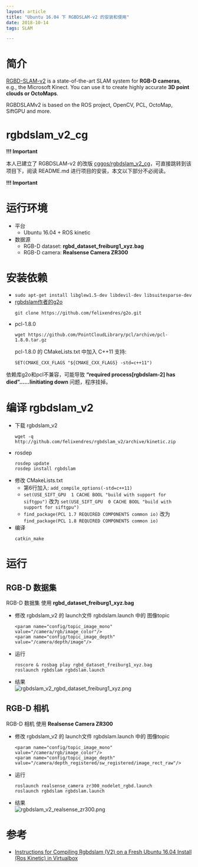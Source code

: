 ```yaml
---
layout: article
title: "Ubuntu 16.04 下 RGBDSLAM-v2 的安装和使用"
date: 2018-10-14
tags: SLAM

---
```


# 简介

[RGBD-SLAM-v2](http://felixendres.github.io/rgbdslam_v2/) is a state-of-the-art SLAM system for **RGB-D cameras**, e.g., the Microsoft Kinect. You can use it to create highly accurate **3D point clouds or OctoMaps**.

RGBDSLAMv2 is based on the ROS project, OpenCV, PCL, OctoMap, SiftGPU and more.

# rgbdslam_v2_cg

**!!! Important**  

本人已建立了 RGBDSLAM-v2 的改版 [cggos/rgbdslam_v2_cg](https://github.com/cggos/rgbdslam_v2_cg)，可直接跳转到该项目下，阅读 README.md 进行项目的安装，本文以下部分不必阅读。

**!!! Important**  


# 运行环境
* 平台
  - Ubuntu 16.04 + ROS kinetic
* 数据源
  - RGB-D dataset: **rgbd_dataset_freiburg1_xyz.bag**
  - RGB-D camera: **Realsense Camera ZR300**

# 安装依赖
* `sudo apt-get install libglew1.5-dev libdevil-dev libsuitesparse-dev`
* [rgbdslam作者的g2o](https://github.com/felixendres/g2o)
  ```
  git clone https://github.com/felixendres/g2o.git
  ```
* pcl-1.8.0
  ```
  wget https://github.com/PointCloudLibrary/pcl/archive/pcl-1.8.0.tar.gz
  ```
  pcl-1.8.0 的 CMakeLists.txt 中加入 C++11 支持:
  ```
  SET(CMAKE_CXX_FLAGS "${CMAKE_CXX_FLAGS} -std=c++11")
  ```
依赖库g2o和pcl不兼容，可能导致 **“required process[rgbdslam-2] has died”......Iinitiating down** 问题，程序挂掉。

# 编译 rgbdslam_v2
* 下载 rgbdslam_v2
  ```
  wget -q http://github.com/felixendres/rgbdslam_v2/archive/kinetic.zip
  ```
* rosdep
  ```
  rosdep update
  rosdep install rgbdslam
  ```
* 修改 CMakeLists.txt
  - 第6行加入: `add_compile_options(-std=c++11)`
  - `set(USE_SIFT_GPU  1 CACHE BOOL "build with support for siftgpu")` 改为 `set(USE_SIFT_GPU  0 CACHE BOOL "build with support for siftgpu")`
  - `find_package(PCL 1.7 REQUIRED COMPONENTS common io)` 改为 `find_package(PCL 1.8 REQUIRED COMPONENTS common io)`
* 编译
  ```
  catkin_make
  ```

# 运行

## RGB-D 数据集
RGB-D 数据集 使用 **rgbd_dataset_freiburg1_xyz.bag**

* 修改 rgbdslam_v2 的 launch文件 rgbdslam.launch 中的 图像topic
  ```
  <param name="config/topic_image_mono"              value="/camera/rgb/image_color"/>
  <param name="config/topic_image_depth"             value="/camera/depth/image"/>
  ```
* 运行
  ```
  roscore & rosbag play rgbd_dataset_freiburg1_xyz.bag
  roslaunch rgbdslam rgbdslam.launch
  ```
* 结果  
![rgbdslam_v2_rgbd_dataset_freiburg1_xyz.png](../images/RGBDSLAM_v2/rgbdslam_v2_rgbd_dataset_freiburg1_xyz.png)

## RGB-D 相机
RGB-D 相机 使用 **Realsense Camera ZR300**

* 修改 rgbdslam_v2 的 launch文件 rgbdslam.launch 中的 图像topic
  ```
  <param name="config/topic_image_mono"              value="/camera/rgb/image_color"/>
  <param name="config/topic_image_depth"             value="/camera/depth_registered/sw_registered/image_rect_raw"/>
  ```
* 运行
  ```
  roslaunch realsense_camera zr300_nodelet_rgbd.launch
  roslaunch rgbdslam rgbdslam.launch
  ```
* 结果  
![rgbdslam_v2_realsense_zr300.png](../images/RGBDSLAM_v2/rgbdslam_v2_realsense_zr300.png)

# 参考
* [Instructions for Compiling Rgbdslam (V2) on a Fresh Ubuntu 16.04 Install (Ros Kinetic) in Virtualbox](https://hubpages.com/technology/Instructions-for-compiling-rgbdslam-v2-on-a-fresh-Ubuntu-1604-install-ros-kinetic-in-virtualbox)

